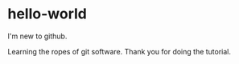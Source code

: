 # hello-world
I'm new to github.

Learning the ropes of git software.
Thank you for doing the tutorial.
